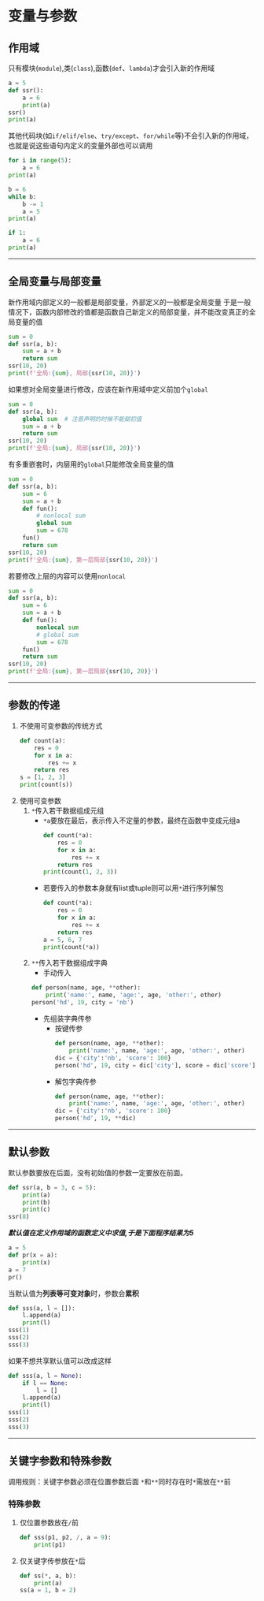 # 变量与参数
## 作用域
只有模块(`module`),类(`class`),函数(`def`、`lambda`)才会引入新的作用域
```python
a = 5
def ssr():
    a = 6
    print(a)
ssr()
print(a)
```
其他代码块(如`if/elif/else`、`try/except`、`for/while`等)不会引入新的作用域，也就是说这些语句内定义的变量外部也可以调用
```python
for i in range(5):
    a = 6
print(a)
```
```python
b = 6
while b:
    b -= 1
    a = 5
print(a)
```
```python
if 1:
    a = 6
print(a)
```

---
## 全局变量与局部变量
新作用域内部定义的一般都是局部变量，外部定义的一般都是全局变量
于是一般情况下，函数内部修改的值都是函数自己新定义的局部变量，并不能改变真正的全局变量的值
```python
sum = 0
def ssr(a, b):
    sum = a + b
    return sum
ssr(10, 20)
print(f'全局:{sum}, 局部{ssr(10, 20)}')
```
如果想对全局变量进行修改，应该在新作用域中定义前加个`global`
```python
sum = 0
def ssr(a, b):
    global sum  # 注意声明的时候不能赋初值
    sum = a + b
    return sum
ssr(10, 20)
print(f'全局:{sum}, 局部{ssr(10, 20)}')
```
有多重嵌套时，内层用的`global`只能修改全局变量的值
```python
sum = 0
def ssr(a, b):
    sum = 6
    sum = a + b
    def fun():
        # nonlocal sum
        global sum
        sum = 678
    fun()
    return sum
ssr(10, 20)
print(f'全局:{sum}, 第一层局部{ssr(10, 20)}')
```
若要修改上层的内容可以使用`nonlocal`
```python
sum = 0
def ssr(a, b):
    sum = 6
    sum = a + b
    def fun():
        nonlocal sum
        # global sum
        sum = 678
    fun()
    return sum
ssr(10, 20)
print(f'全局:{sum}, 第一层局部{ssr(10, 20)}')
```

---
## 参数的传递
1. 不使用可变参数的传统方式
    ```python
    def count(a):
        res = 0
        for x in a:
            res += x
        return res
    s = [1, 2, 3]
    print(count(s))
    ```
2. 使用可变参数
    1. `*`传入若干数据组成元组
       - `*a`要放在最后，表示传入不定量的参数，最终在函数中变成元组a
           ```python
           def count(*a):
               res = 0
               for x in a:
                   res += x
               return res
           print(count(1, 2, 3))
           ```
       - 若要传入的参数本身就有list或tuple则可以用`*`进行序列解包
           ```python
           def count(*a):
               res = 0
               for x in a:
                   res += x
               return res
           a = 5, 6, 7
           print(count(*a))
           ```
    2. `**`传入若干数据组成字典
        - 手动传入
        ```python
        def person(name, age, **other):
            print('name:', name, 'age:', age, 'other:', other)
        person('hd', 19, city = 'nb')
        ```
        - 先组装字典传参
            - 按键传参
                ```python
                def person(name, age, **other):
                    print('name:', name, 'age:', age, 'other:', other)
                dic = {'city':'nb', 'score': 100}
                person('hd', 19, city = dic['city'], score = dic['score'])
                ```
            - 解包字典传参
                ```python
                def person(name, age, **other):
                    print('name:', name, 'age:', age, 'other:', other)
                dic = {'city':'nb', 'score': 100}
                person('hd', 19, **dic)
                ```
---
## 默认参数
默认参数要放在后面，没有初始值的参数一定要放在前面。
```python
def ssr(a, b = 3, c = 5):
    print(a)
    print(b)
    print(c)
ssr(8)
```
***默认值在定义作用域的函数定义中求值,于是下面程序结果为5***
```python
a = 5
def pr(x = a):
    print(x)
a = 7
pr()
```
当默认值为**列表等可变对象**时，参数会**累积**
```python
def sss(a, l = []):
    l.append(a)
    print(l)
sss(1)
sss(2)
sss(3)
```
如果不想共享默认值可以改成这样
```python
def sss(a, l = None):
    if l == None:
        l = []
    l.append(a)
    print(l)
sss(1)
sss(2)
sss(3)
```

---
## 关键字参数和特殊参数
调用规则：关键字参数必须在位置参数后面
`*`和`**`同时存在时`*`需放在`**`前
### 特殊参数
1. 仅位置参数放在`/`前
    ```python
    def sss(p1, p2, /, a = 9):
        print(p1)
    ```
2. 仅关键字传参放在`*`后
    ```python
    def ss(*, a, b):
        print(a)
    ss(a = 1, b = 2)
    ```